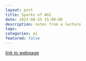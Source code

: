 ```yaml
---
layout: post
title: Sparks of AGI 
date: 2023-08-25 15:09:00
description: notes from a lecture
tags: 
categories: ai
featured: false
---
```

[link to webpage](https://sleepy-care-725.notion.site/Sparks-of-AGI-Early-experiments-with-GPT-4-Sebastien-Bubeck-a88bf058eaf142fd8704661594ff2058?pvs=4)